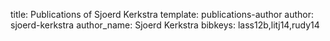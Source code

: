 title: Publications of Sjoerd Kerkstra
template: publications-author
author: sjoerd-kerkstra
author_name: Sjoerd Kerkstra
bibkeys: lass12b,litj14,rudy14